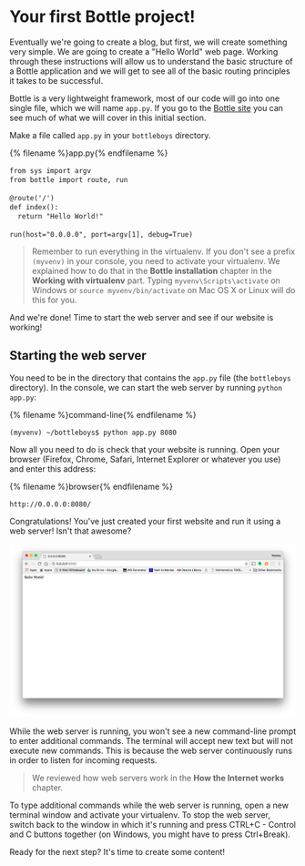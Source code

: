 # Your first Bottle project!

Eventually we're going to create a blog, but first, we will create something very simple.  We are going to create a "Hello World" web page.  Working through these instructions will allow us to understand the basic structure of a Bottle application and we will get to see all of the basic routing principles it takes to be successful.

Bottle is a very lightweight framework, most of our code will go into one single file, which we will name `app.py`.  If you go to the [Bottle site](http://www.math.com/students/worksheet/algebra_sp.html) you can see much of what we will cover in this initial section.

Make a file called `app.py` in your `bottleboys` directory.

{% filename %}app.py{% endfilename %}
```
from sys import argv
from bottle import route, run

@route('/')
def index():
  return "Hello World!"

run(host="0.0.0.0", port=argv[1], debug=True)
```

> Remember to run everything in the virtualenv. If you don't see a prefix `(myvenv)` in your console, you need to activate your virtualenv. We explained how to do that in the __Bottle installation__ chapter in the __Working with virtualenv__ part. Typing `myvenv\Scripts\activate` on Windows or
`source myvenv/bin/activate` on Mac OS X or Linux will do this for you.

And we're done! Time to start the web server and see if our website is working!

## Starting the web server

You need to be in the directory that contains the `app.py` file (the `bottleboys` directory). In the console, we can start the web server by running `python app.py`:

{% filename %}command-line{% endfilename %}
```
(myvenv) ~/bottleboys$ python app.py 8080
```


Now all you need to do is check that your website is running. Open your browser (Firefox, Chrome, Safari, Internet Explorer or whatever you use) and enter this address:

{% filename %}browser{% endfilename %}
```
http://0.0.0.0:8080/
```

Congratulations! You've just created your first website and run it using a web server! Isn't that awesome?

![It worked!](images/it_worked2.png)

While the web server is running, you won't see a new command-line prompt to enter additional commands. The terminal will accept new text but will not execute new commands. This is because the web server continuously runs in order to listen for incoming requests.

> We reviewed how web servers work in the <b>How the Internet works</b> chapter.

To type additional commands while the web server is running, open a new terminal window and activate your virtualenv. To stop the web server, switch back to the window in which it's running and press CTRL+C - Control and C buttons together (on Windows, you might have to press Ctrl+Break).

Ready for the next step? It's time to create some content!
